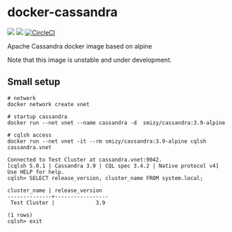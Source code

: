 # docker-cassandra
[![](https://images.microbadger.com/badges/image/smizy/cassandra.svg)](https://microbadger.com/images/smizy/cassandra "Get your own image badge on microbadger.com") 
[![](https://images.microbadger.com/badges/version/smizy/cassandra.svg)](https://microbadger.com/images/smizy/cassandra "Get your own version badge on microbadger.com")
[![CircleCI](https://circleci.com/gh/smizy/docker-cassandra.svg?style=svg&circle-token=524cf9de6cdd8e1d44f2fbd1875d2138f223185a)](https://circleci.com/gh/smizy/docker-cassandra)

Apache Cassandra docker image based on alpine

Note that this image is unstable and under development.

## Small setup

```
# network 
docker network create vnet

# startup cassandra
docker run --net vnet --name cassandra -d  smizy/cassandra:3.9-alpine 

# cqlsh access
docker run --net vnet -it --rm smizy/cassandra:3.9-alpine cqlsh cassandra.vnet

Connected to Test Cluster at cassandra.vnet:9042.
[cqlsh 5.0.1 | Cassandra 3.9 | CQL spec 3.4.2 | Native protocol v4]
Use HELP for help.
cqlsh> SELECT release_version, cluster_name FROM system.local;

cluster_name | release_version
--------------+-----------------
 Test Cluster |             3.9

(1 rows)
cqlsh> exit
```